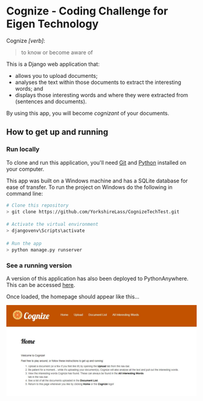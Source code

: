 
# Cognize - Coding Challenge for Eigen Technology

Cognize *[verb]*:
> to know or become aware of

This is a Django web application that:
* allows you to upload documents;
* analyses the text within those documents to extract the interesting words; and 
* displays those interesting words and where they were extracted from (sentences and documents). 

By using this app, you will become *cognizant* of your documents.


## How to get up and running

### Run locally

To clone and run this application, you'll need [Git](https://git-scm.com/downloads) and [Python](https://www.python.org/downloads/) installed on your computer.

This app was built on a Windows machine and has a SQLite database for ease of transfer. To run the project on Windows do the following in command line:

```bash
# Clone this repository
> git clone https://github.com/YorkshireLass/CognizeTechTest.git

# Activate the virtual environment
> djangovenv\Scripts\activate

# Run the app
> python manage.py runserver
```

### See a running version

A version of this application has also been deployed to PythonAnywhere. This can be accessed [here](http://yorkshirelass.pythonanywhere.com/).

Once loaded, the homepage should appear like this...

![Cognize-Home](./media/images/HomeScreenshot.jpg)



